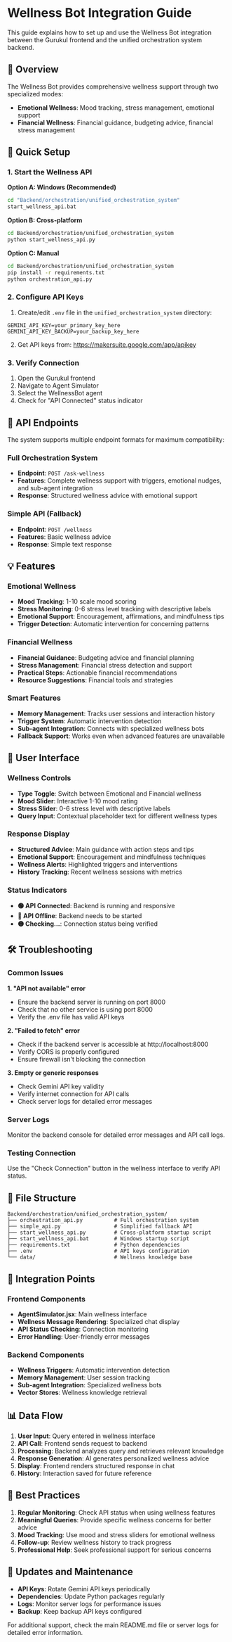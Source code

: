 # Wellness Bot Integration Guide

This guide explains how to set up and use the Wellness Bot integration between the Gurukul frontend and the unified orchestration system backend.

## 🎯 Overview

The Wellness Bot provides comprehensive wellness support through two specialized modes:
- **Emotional Wellness**: Mood tracking, stress management, emotional support
- **Financial Wellness**: Financial guidance, budgeting advice, financial stress management

## 🚀 Quick Setup

### 1. Start the Wellness API

**Option A: Windows (Recommended)**
```bash
cd "Backend/orchestration/unified_orchestration_system"
start_wellness_api.bat
```

**Option B: Cross-platform**
```bash
cd Backend/orchestration/unified_orchestration_system
python start_wellness_api.py
```

**Option C: Manual**
```bash
cd Backend/orchestration/unified_orchestration_system
pip install -r requirements.txt
python orchestration_api.py
```

### 2. Configure API Keys

1. Create/edit `.env` file in the `unified_orchestration_system` directory:
```env
GEMINI_API_KEY=your_primary_key_here
GEMINI_API_KEY_BACKUP=your_backup_key_here
```

2. Get API keys from: https://makersuite.google.com/app/apikey

### 3. Verify Connection

1. Open the Gurukul frontend
2. Navigate to Agent Simulator
3. Select the WellnessBot agent
4. Check for "API Connected" status indicator

## 🔧 API Endpoints

The system supports multiple endpoint formats for maximum compatibility:

### Full Orchestration System
- **Endpoint**: `POST /ask-wellness`
- **Features**: Complete wellness support with triggers, emotional nudges, and sub-agent integration
- **Response**: Structured wellness advice with emotional support

### Simple API (Fallback)
- **Endpoint**: `POST /wellness`
- **Features**: Basic wellness advice
- **Response**: Simple text response

## 💡 Features

### Emotional Wellness
- **Mood Tracking**: 1-10 scale mood scoring
- **Stress Monitoring**: 0-6 stress level tracking with descriptive labels
- **Emotional Support**: Encouragement, affirmations, and mindfulness tips
- **Trigger Detection**: Automatic intervention for concerning patterns

### Financial Wellness
- **Financial Guidance**: Budgeting advice and financial planning
- **Stress Management**: Financial stress detection and support
- **Practical Steps**: Actionable financial recommendations
- **Resource Suggestions**: Financial tools and strategies

### Smart Features
- **Memory Management**: Tracks user sessions and interaction history
- **Trigger System**: Automatic intervention detection
- **Sub-agent Integration**: Connects with specialized wellness bots
- **Fallback Support**: Works even when advanced features are unavailable

## 🎨 User Interface

### Wellness Controls
- **Type Toggle**: Switch between Emotional and Financial wellness
- **Mood Slider**: Interactive 1-10 mood rating
- **Stress Slider**: 0-6 stress level with descriptive labels
- **Query Input**: Contextual placeholder text for different wellness types

### Response Display
- **Structured Advice**: Main guidance with action steps and tips
- **Emotional Support**: Encouragement and mindfulness techniques
- **Wellness Alerts**: Highlighted triggers and interventions
- **History Tracking**: Recent wellness sessions with metrics

### Status Indicators
- **🟢 API Connected**: Backend is running and responsive
- **🔴 API Offline**: Backend needs to be started
- **🟡 Checking...**: Connection status being verified

## 🛠️ Troubleshooting

### Common Issues

**1. "API not available" error**
- Ensure the backend server is running on port 8000
- Check that no other service is using port 8000
- Verify the .env file has valid API keys

**2. "Failed to fetch" error**
- Check if the backend server is accessible at http://localhost:8000
- Verify CORS is properly configured
- Ensure firewall isn't blocking the connection

**3. Empty or generic responses**
- Check Gemini API key validity
- Verify internet connection for API calls
- Check server logs for detailed error messages

### Server Logs
Monitor the backend console for detailed error messages and API call logs.

### Testing Connection
Use the "Check Connection" button in the wellness interface to verify API status.

## 📁 File Structure

```
Backend/orchestration/unified_orchestration_system/
├── orchestration_api.py          # Full orchestration system
├── simple_api.py                 # Simplified fallback API
├── start_wellness_api.py         # Cross-platform startup script
├── start_wellness_api.bat        # Windows startup script
├── requirements.txt              # Python dependencies
├── .env                          # API keys configuration
└── data/                         # Wellness knowledge base
```

## 🔗 Integration Points

### Frontend Components
- **AgentSimulator.jsx**: Main wellness interface
- **Wellness Message Rendering**: Specialized chat display
- **API Status Checking**: Connection monitoring
- **Error Handling**: User-friendly error messages

### Backend Components
- **Wellness Triggers**: Automatic intervention detection
- **Memory Management**: User session tracking
- **Sub-agent Integration**: Specialized wellness bots
- **Vector Stores**: Wellness knowledge retrieval

## 📊 Data Flow

1. **User Input**: Query entered in wellness interface
2. **API Call**: Frontend sends request to backend
3. **Processing**: Backend analyzes query and retrieves relevant knowledge
4. **Response Generation**: AI generates personalized wellness advice
5. **Display**: Frontend renders structured response in chat
6. **History**: Interaction saved for future reference

## 🎯 Best Practices

1. **Regular Monitoring**: Check API status when using wellness features
2. **Meaningful Queries**: Provide specific wellness concerns for better advice
3. **Mood Tracking**: Use mood and stress sliders for emotional wellness
4. **Follow-up**: Review wellness history to track progress
5. **Professional Help**: Seek professional support for serious concerns

## 🔄 Updates and Maintenance

- **API Keys**: Rotate Gemini API keys periodically
- **Dependencies**: Update Python packages regularly
- **Logs**: Monitor server logs for performance issues
- **Backup**: Keep backup API keys configured

For additional support, check the main README.md file or server logs for detailed error information.
